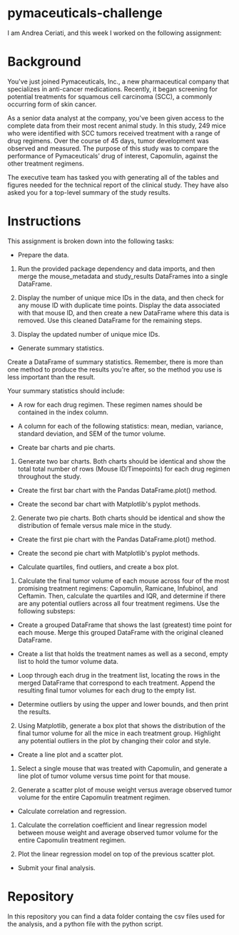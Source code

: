 # pymaceuticals-challenge

I am Andrea Ceriati, and this week I worked on the following assignment:

# Background

You've just joined Pymaceuticals, Inc., a new pharmaceutical company that specializes in anti-cancer medications. Recently, it began screening for potential treatments for squamous cell carcinoma (SCC), a commonly occurring form of skin cancer.

As a senior data analyst at the company, you've been given access to the complete data from their most recent animal study. In this study, 249 mice who were identified with SCC tumors received treatment with a range of drug regimens. Over the course of 45 days, tumor development was observed and measured. The purpose of this study was to compare the performance of Pymaceuticals’ drug of interest, Capomulin, against the other treatment regimens.

The executive team has tasked you with generating all of the tables and figures needed for the technical report of the clinical study. They have also asked you for a top-level summary of the study results.

# Instructions

This assignment is broken down into the following tasks:

- Prepare the data.

1. Run the provided package dependency and data imports, and then merge the mouse_metadata and study_results DataFrames into a single DataFrame.

2. Display the number of unique mice IDs in the data, and then check for any mouse ID with duplicate time points. Display the data associated with that mouse ID, and then create a new DataFrame where this data is removed. Use this cleaned DataFrame for the remaining steps.

3. Display the updated number of unique mice IDs.

- Generate summary statistics.

Create a DataFrame of summary statistics. Remember, there is more than one method to produce the results you're after, so the method you use is less important than the result.

Your summary statistics should include:

 - A row for each drug regimen. These regimen names should be contained in the index column.

 - A column for each of the following statistics: mean, median, variance, standard deviation, and SEM of the tumor volume.

- Create bar charts and pie charts.

1. Generate two bar charts. Both charts should be identical and show the total total number of rows (Mouse ID/Timepoints) for each drug regimen throughout the study.

 - Create the first bar chart with the Pandas DataFrame.plot() method.

 - Create the second bar chart with Matplotlib's pyplot methods.

2. Generate two pie charts. Both charts should be identical and show the distribution of female versus male mice in the study.

 - Create the first pie chart with the Pandas DataFrame.plot() method.

 - Create the second pie chart with Matplotlib's pyplot methods.

- Calculate quartiles, find outliers, and create a box plot.

1. Calculate the final tumor volume of each mouse across four of the most promising treatment regimens: Capomulin, Ramicane, Infubinol, and Ceftamin. Then, calculate the quartiles and IQR, and determine if there are any potential outliers across all four treatment regimens. Use the following substeps:

 - Create a grouped DataFrame that shows the last (greatest) time point for each mouse. Merge this grouped DataFrame with the original cleaned DataFrame.

 - Create a list that holds the treatment names as well as a second, empty list to hold the tumor volume data.

 - Loop through each drug in the treatment list, locating the rows in the merged DataFrame that correspond to each treatment. Append the resulting final tumor volumes for each drug to the empty list.

 - Determine outliers by using the upper and lower bounds, and then print the results.

2. Using Matplotlib, generate a box plot that shows the distribution of the final tumor volume for all the mice in each treatment group. Highlight any potential outliers in the plot by changing their color and style.

- Create a line plot and a scatter plot.

1. Select a single mouse that was treated with Capomulin, and generate a line plot of tumor volume versus time point for that mouse.

2. Generate a scatter plot of mouse weight versus average observed tumor volume for the entire Capomulin treatment regimen.

- Calculate correlation and regression.

1. Calculate the correlation coefficient and linear regression model between mouse weight and average observed tumor volume for the entire Capomulin treatment regimen.

2. Plot the linear regression model on top of the previous scatter plot.

- Submit your final analysis.

# Repository

In this repository you can find a data folder containg the csv files used for the analysis, and a python file with the python script.